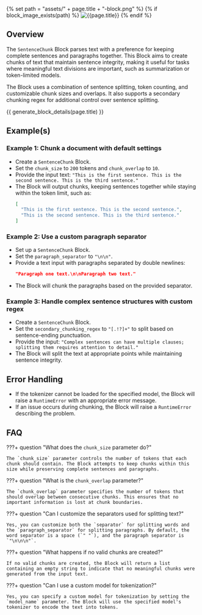 {% set path = "assets/" + page.title + "-block.png" %}
{% if block_image_exists(path) %}
![{{page.title}}]({{path}})
{% endif %}

## Overview
The `SentenceChunk` Block parses text with a preference for keeping complete sentences and paragraphs together. This Block aims to create chunks of text that maintain sentence integrity, making it useful for tasks where meaningful text divisions are important, such as summarization or token-limited models.

The Block uses a combination of sentence splitting, token counting, and customizable chunk sizes and overlaps. It also supports a secondary chunking regex for additional control over sentence splitting.

{{ generate_block_details(page.title) }}

## Example(s)

### Example 1: Chunk a document with default settings
- Create a `SentenceChunk` Block.
- Set the `chunk_size` to `200` tokens and `chunk_overlap` to `10`.
- Provide the input text: `"This is the first sentence. This is the second sentence. This is the third sentence."`
- The Block will output chunks, keeping sentences together while staying within the token limit, such as:
  ```json
  [
    "This is the first sentence. This is the second sentence.",
    "This is the second sentence. This is the third sentence."
  ]
  ```

### Example 2: Use a custom paragraph separator
- Set up a `SentenceChunk` Block.
- Set the `paragraph_separator` to `"\n\n"`.
- Provide a text input with paragraphs separated by double newlines:
  ```json
  "Paragraph one text.\n\nParagraph two text."
  ```
- The Block will chunk the paragraphs based on the provided separator.

### Example 3: Handle complex sentence structures with custom regex
- Create a `SentenceChunk` Block.
- Set the `secondary_chunking_regex` to `"[.!?]+"` to split based on sentence-ending punctuation.
- Provide the input: `"Complex sentences can have multiple clauses; splitting them requires attention to detail."`
- The Block will split the text at appropriate points while maintaining sentence integrity.

## Error Handling
- If the tokenizer cannot be loaded for the specified model, the Block will raise a `RuntimeError` with an appropriate error message.
- If an issue occurs during chunking, the Block will raise a `RuntimeError` describing the problem.

## FAQ

???+ question "What does the `chunk_size` parameter do?"
    
    The `chunk_size` parameter controls the number of tokens that each chunk should contain. The Block attempts to keep chunks within this size while preserving complete sentences and paragraphs.

???+ question "What is the `chunk_overlap` parameter?"
    
    The `chunk_overlap` parameter specifies the number of tokens that should overlap between consecutive chunks. This ensures that no important information is lost at chunk boundaries.

???+ question "Can I customize the separators used for splitting text?"
    
    Yes, you can customize both the `separator` for splitting words and the `paragraph_separator` for splitting paragraphs. By default, the word separator is a space (`" "`), and the paragraph separator is `"\n\n\n"`.

???+ question "What happens if no valid chunks are created?"
    
    If no valid chunks are created, the Block will return a list containing an empty string to indicate that no meaningful chunks were generated from the input text.

???+ question "Can I use a custom model for tokenization?"
    
    Yes, you can specify a custom model for tokenization by setting the `model_name` parameter. The Block will use the specified model's tokenizer to encode the text into tokens.
